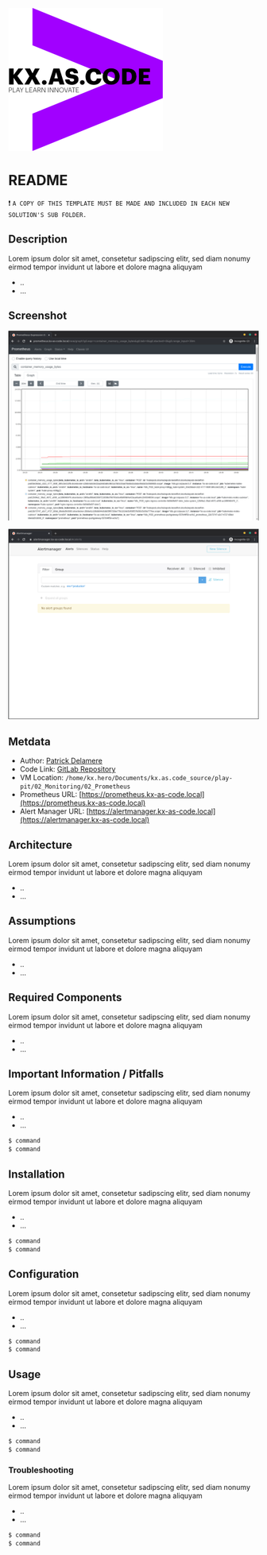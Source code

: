 !["kx.as.code_logo"](../../../kxascode_logo_black_small.png "kx.as.code_logo")

# README
:exclamation: `A COPY OF THIS TEMPLATE MUST BE MADE AND INCLUDED IN EACH NEW SOLUTION'S SUB FOLDER.`

## Description
Lorem ipsum dolor sit amet, consetetur sadipscing elitr, sed diam nonumy eirmod tempor invidunt ut labore et dolore magna aliquyam
- ..
- ...

## Screenshot

!["screenshot"](screenshot-prometheus.png "screenshot")

    
!["screenshot"](screenshot-alertmanager.png "screenshot")

## Metdata

- Author: [Patrick Delamere](mailto:patrick.g.delamere@accenture.com)
- Code Link: [GitLab Repository](https://dev.ares.accenture.com/gitlab/kx.as.code/kx.as.code/-/tree/master/play-pit/02_Monitoring/02_Prometheus)
- VM Location: `/home/kx.hero/Documents/kx.as.code_source/play-pit/02_Monitoring/02_Prometheus`
- Prometheus URL: [https://prometheus.kx-as-code.local](https://prometheus.kx-as-code.local)
- Alert Manager URL: [https://alertmanager.kx-as-code.local](https://alertmanager.kx-as-code.local)

## Architecture
Lorem ipsum dolor sit amet, consetetur sadipscing elitr, sed diam nonumy eirmod tempor invidunt ut labore et dolore magna aliquyam
- ..
- ...


## Assumptions
Lorem ipsum dolor sit amet, consetetur sadipscing elitr, sed diam nonumy eirmod tempor invidunt ut labore et dolore magna aliquyam
- ..
- ...


## Required Components
Lorem ipsum dolor sit amet, consetetur sadipscing elitr, sed diam nonumy eirmod tempor invidunt ut labore et dolore magna aliquyam
- ..
- ...


## Important Information / Pitfalls
Lorem ipsum dolor sit amet, consetetur sadipscing elitr, sed diam nonumy eirmod tempor invidunt ut labore et dolore magna aliquyam
- ..
- ...
```bash
$ command
$ command
```

## Installation
Lorem ipsum dolor sit amet, consetetur sadipscing elitr, sed diam nonumy eirmod tempor invidunt ut labore et dolore magna aliquyam
- ..
- ...
```bash
$ command
$ command
```

## Configuration
Lorem ipsum dolor sit amet, consetetur sadipscing elitr, sed diam nonumy eirmod tempor invidunt ut labore et dolore magna aliquyam
- ..
- ...
```bash
$ command
$ command
```


## Usage

Lorem ipsum dolor sit amet, consetetur sadipscing elitr, sed diam nonumy eirmod tempor invidunt ut labore et dolore magna aliquyam
- ..
- ...
```bash
$ command
$ command
```

### Troubleshooting
Lorem ipsum dolor sit amet, consetetur sadipscing elitr, sed diam nonumy eirmod tempor invidunt ut labore et dolore magna aliquyam
- ..
- ...
```bash
$ command
$ command
```

